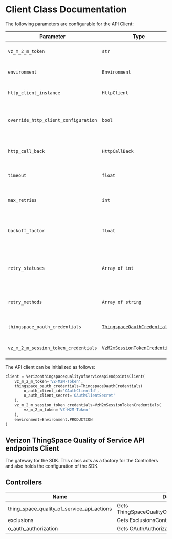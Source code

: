 
# Client Class Documentation

The following parameters are configurable for the API Client:

| Parameter | Type | Description |
|  --- | --- | --- |
| `vz_m_2_m_token` | `str` | The VZ-M2M session token from [Getting Started](/content/thingspace-portal/documentation/apis/connectivity-management/get-started.html) |
| `environment` | `Environment` | The API environment. <br> **Default: `Environment.PRODUCTION`** |
| `http_client_instance` | `HttpClient` | The Http Client passed from the sdk user for making requests |
| `override_http_client_configuration` | `bool` | The value which determines to override properties of the passed Http Client from the sdk user |
| `http_call_back` | `HttpCallBack` | The callback value that is invoked before and after an HTTP call is made to an endpoint |
| `timeout` | `float` | The value to use for connection timeout. <br> **Default: 60** |
| `max_retries` | `int` | The number of times to retry an endpoint call if it fails. <br> **Default: 0** |
| `backoff_factor` | `float` | A backoff factor to apply between attempts after the second try. <br> **Default: 2** |
| `retry_statuses` | `Array of int` | The http statuses on which retry is to be done. <br> **Default: [408, 413, 429, 500, 502, 503, 504, 521, 522, 524]** |
| `retry_methods` | `Array of string` | The http methods on which retry is to be done. <br> **Default: ['GET', 'PUT']** |
| `thingspace_oauth_credentials` | [`ThingspaceOauthCredentials`](auth/oauth-2-client-credentials-grant.md) | The credential object for OAuth 2 Client Credentials Grant |
| `vz_m_2_m_session_token_credentials` | [`VzM2mSessionTokenCredentials`](auth/custom-header-signature.md) | The credential object for Custom Header Signature |

The API client can be initialized as follows:

```python
client = VerizonthingspacequalityofserviceapiendpointsClient(
    vz_m_2_m_token='VZ-M2M-Token',
    thingspace_oauth_credentials=ThingspaceOauthCredentials(
        o_auth_client_id='OAuthClientId',
        o_auth_client_secret='OAuthClientSecret'
    ),
    vz_m_2_m_session_token_credentials=VzM2mSessionTokenCredentials(
        vz_m_2_m_token='VZ-M2M-Token'
    ),
    environment=Environment.PRODUCTION
)
```

## Verizon ThingSpace Quality of Service API endpoints Client

The gateway for the SDK. This class acts as a factory for the Controllers and also holds the configuration of the SDK.

## Controllers

| Name | Description |
|  --- | --- |
| thing_space_quality_of_service_api_actions | Gets ThingSpaceQualityOfServiceAPIActionsController |
| exclusions | Gets ExclusionsController |
| o_auth_authorization | Gets OAuthAuthorizationController |

